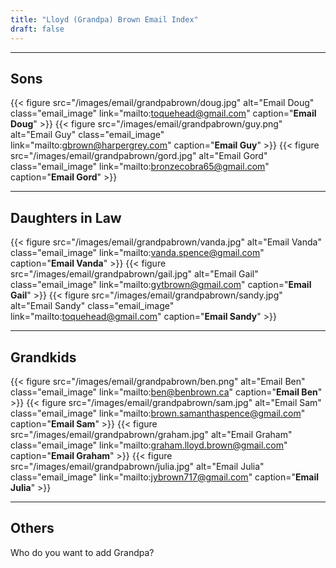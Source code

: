 ```yaml
---
title: "Lloyd (Grandpa) Brown Email Index"
draft: false
---
```

---

## Sons
{{< figure src="/images/email/grandpabrown/doug.jpg" alt="Email Doug" class="email_image" link="mailto:toquehead@gmail.com" caption="<b>Email Doug</b>" >}}
{{< figure src="/images/email/grandpabrown/guy.png" alt="Email Guy" class="email_image" link="mailto:gbrown@harpergrey.com" caption="<b>Email Guy</b>" >}}
{{< figure src="/images/email/grandpabrown/gord.jpg" alt="Email Gord" class="email_image" link="mailto:bronzecobra65@gmail.com" caption="<b>Email Gord</b>" >}}

---

## Daughters in Law
{{< figure src="/images/email/grandpabrown/vanda.jpg" alt="Email Vanda" class="email_image" link="mailto:vanda.spence@gmail.com" caption="<b>Email Vanda</b>" >}}
{{< figure src="/images/email/grandpabrown/gail.jpg" alt="Email Gail" class="email_image" link="mailto:gytbrown@gmail.com" caption="<b>Email Gail</b>" >}}
{{< figure src="/images/email/grandpabrown/sandy.jpg" alt="Email Sandy" class="email_image" link="mailto:toquehead@gmail.com" caption="<b>Email Sandy</b>" >}}

---

## Grandkids
{{< figure src="/images/email/grandpabrown/ben.png" alt="Email Ben" class="email_image" link="mailto:ben@benbrown.ca" caption="<b>Email Ben</b>" >}}
{{< figure src="/images/email/grandpabrown/sam.jpg" alt="Email Sam" class="email_image" link="mailto:brown.samanthaspence@gmail.com" caption="<b>Email Sam</b>" >}}
{{< figure src="/images/email/grandpabrown/graham.jpg" alt="Email Graham" class="email_image" link="mailto:graham.lloyd.brown@gmail.com" caption="<b>Email Graham</b>" >}}
{{< figure src="/images/email/grandpabrown/julia.jpg" alt="Email Julia" class="email_image" link="mailto:jybrown717@gmail.com" caption="<b>Email Julia</b>" >}}

---

## Others

Who do you want to add Grandpa?
